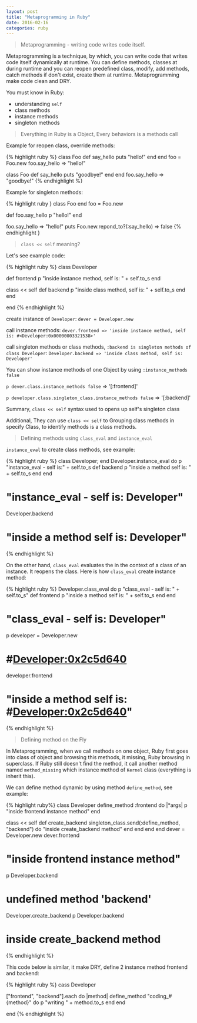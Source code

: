 ```yaml
---
layout: post
title: "Metaprogramming in Ruby"
date: 2016-02-16
categories: ruby
---
```


> Metaprogramming - writing code writes code itself.

Metaprogramming is a technique, by which, you can write code that writes code itself dynamically at runtime.
You can define methods, classes at during runtime and you can reopen predefined class, modify, add methods, catch methods if don't exist, create them at runtime.
Metaprogramming make code clean and DRY.

You must know in Ruby:

  - understanding `self`
  - class methods
  - instance methods
  - singleton methods

> Everything in Ruby is a Object, Every behaviors is a methods call

Example for reopen class, override methods:

{% highlight ruby %}
class Foo
  def say_hello
    puts "hello!"
  end
end
foo = Foo.new
foo.say_hello
=> "hello!"

class Foo
  def say_hello
    puts "goodbye!"
  end
end
foo.say_hello
=> "goodbye!"
{% endhighlight %}

Example for singleton methods:

{% highlight ruby }
class Foo
end
foo = Foo.new

def foo.say_hello
 p "hello!"
end

foo.say_hello
=> "hello!"
puts Foo.new.repond_to?(:say_hello)
=> false
{% endhighlight }

> `class << self` meaning?

Let's see example code:

{% highlight ruby %}
class Developer

  def frontend
    p "inside instance method, self is: " + self.to_s
  end

  class << self
    def backend
      p "inside class method, self is: " + self.to_s
    end
  end

end
{% endhighlight %}

create instance of `Developer`: `dever = Developer.new`

call instance methods: `dever.frontend => 'inside instance method, self is: #<Developer:0x00000003321538>'`

call singleton methods or class methods, `:backend is singleton methods of class Developer`: `Developer.backend => 'inside class method, self is: Developer'`

You can show instance methods of one Object by using `:instance_methods false`

`p dever.class.instance_methods false` => '[:frontend]'

`p developer.class.singleton_class.instance_methods false` => '[:backend]'

Summary, `class << self` syntax used to opens up self's singleton class

Additional, They can use `class << self` to Grouping class methods in specify Class, to identify methods is a class methods.

> Defining methods using `class_eval` and `instance_eval`

`instance_eval` to create class methods, see example:

{% highlight ruby %}
class Developer; end
Developer.instance_eval do
  p "instance_eval - self is:" + self.to_s
  def backend
    p "inside a method self is: " + self.to_s
  end
end
# "instance_eval - self is: Developer"

Developer.backend
# "inside a method self is: Developer"
{% endhighlight %}

On the other hand, `class_eval` evaluates the in the context of a class of an instance. It reopens the class.
Here is how `class_eval` create instance method:

{% highlight ruby %}
Developer.class_eval do
  p "class_eval - self is: " + self.to_s"
  def frontend
    p "inside a method self is: " + self.to_s
  end
end
# "class_eval - self is: Developer"

p developer = Developer.new
# #<Developer:0x2c5d640>

developer.frontend
# "inside a method self is: #<Developer:0x2c5d640>"
{% endhighlight %}

> Defining method on the Fly

In Metaprogramming, when we call methods on one object, Ruby first goes into class of object and browsing this methods, it missing, Ruby browsing in superclass. If Ruby still doesn't find the method, it call another method named `method_missing` which instance method of `Kernel` class (everything is inherit this).

We can define method dynamic by using method `define_method`, see example:

{% highlight ruby%}
class Developer
  define_method :frontend do |*args|
    p "inside frontend instance method"
  end

  class << self
    def create_backend
      singleton_class.send(:define_method, "backend") do
        "inside create_backend method"
      end
    end
  end
end
dever = Developer.new
dever.frontend
# "inside frontend instance method"

p Developer.backend
# undefined method 'backend'

Developer.create_backend
p Developer.backend
# inside create_backend method
{% endhighlight %}

This code below is similar, it make DRY, define 2 instance method frontend and backend:

{% highlight ruby %}
cass Developer

  ["frontend", "backend"].each do |method|
    define_method "coding_#{method}" do
      p "writing " + method.to_s
    end
  end

end
{% endhighlight %}

